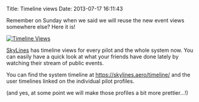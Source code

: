 Title: Timeline views
Date: 2013-07-17 16:11:43

Remember on Sunday when we said we will reuse the new event views somewhere
else? Here it is!


[![Timeline Views]({filename}/images/timeline-views.png)]({filename}/images/timeline-views.png)


[SkyLines](https://skylines.aero) has timeline views for every pilot
and the whole system now. You can easily have a quick look at what your
friends have done lately by watching their stream of public events.


You can find the system timeline at <https://skylines.aero/timeline/>
and the user timelines linked on the individual pilot profiles.


(and yes, at some point we will make those profiles a bit more prettier...!)
